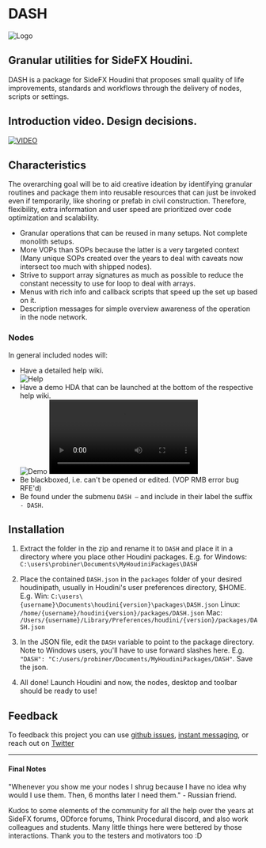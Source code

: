 # DASH
![Logo](https://i.imgur.com/TF40m1F.png)
## Granular utilities for SideFX Houdini.

DASH is a package for SideFX Houdini that proposes small quality of life improvements, standards and workflows through the delivery of nodes, scripts or settings.

## Introduction video. Design decisions.
[![VIDEO](https://i.imgur.com/jmwDYDT.png)](https://youtu.be/I1n2JEWlyNc)

## Characteristics
The overarching goal will be to aid creative ideation by identifying granular routines and package them into reusable resources that can just be invoked even if temporarily, like shoring or prefab in civil construction. Therefore, flexibility, extra information and user speed are prioritized over code optimization and scalability.

- Granular operations that can be reused in many setups. Not complete monolith setups.
- More VOPs than SOPs because the latter is a very targeted context (Many unique SOPs created over the years to deal with caveats now intersect too much with shipped nodes).
- Strive to support array signatures as much as possible to reduce the constant necessity to use for loop to deal with arrays.
- Menus with rich info and callback scripts that speed up the set up based on it.
- Description messages for simple overview awareness of the operation in the node network.

### Nodes
In general included nodes will:
- Have a detailed help wiki.<br/>
    ![Help](https://i.imgur.com/RQcBVbB.png)
- Have a demo HDA that can be launched at the bottom of the respective help wiki.<br/>
    ![Demo](https://i.imgur.com/yePt5ai.png)
    <video src="https://github.com/probiner/DASH/assets/1182548/6fb5d5e3-f8dd-439a-8cd5-6d8f8b2c9f97" autoplay="true"/><br/>
- Be blackboxed, i.e. can't be opened or edited. (VOP RMB error bug RFE'd)
- Be found under the submenu `DASH —` and include in their label the suffix `- DASH`.

## Installation
1) Extract the folder in the zip and rename it to `DASH` and place it in a directory where you place other Houdini packages. E.g. for Windows: `C:\users\probiner\Documents\MyHoudiniPackages\DASH`

2) Place the contained `DASH.json` in the `packages` folder of your desired houdinipath, usually in Houdini's user preferences directory, $HOME. E.g.
     Win: `C:\users\{username}\Documents\houdini{version}\packages\DASH.json`
     Linux: `/home/{username}/houdini{version}/packages/DASH.json`
     Mac: `/Users/{username}/Library/Preferences/houdini/{version}/packages/DASH.json`

     
4) In the JSON file, edit the `DASH` variable to point to the package directory. Note to Windows users, you'll have to use forward slashes here. E.g. `"DASH": "C:/users/probiner/Documents/MyHoudiniPackages/DASH"`. Save the json.
5) All done! Launch Houdini and now, the nodes, desktop and toolbar should be ready to use!

## Feedback
To feedback this project you can use [github issues](https://github.com/probiner/DASH/issues), [instant messaging](https://discord.gg/tBfZxDFesT), or reach out on [Twitter](https://twitter.com/probiner)

---
#### Final Notes
"Whenever you show me your nodes I shrug because I have no idea why would I use them. Then, 6 months later I need them." - Russian friend.

Kudos to some elements of the community for all the help over the years at SideFX forums, ODforce forums, Think Procedural discord, and also work colleagues and students. Many little things here were bettered by those interactions. Thank you to the testers and motivators too :D
